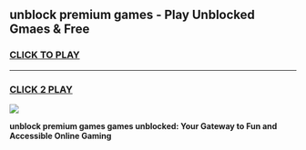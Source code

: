 
## unblock premium games - Play Unblocked Gmaes & Free
<h3>
<a href="https://news.freeplayer.one?title=unblock_premium_games&ref=16F">CLICK TO PLAY</a></h3>
<hr>

<h3>
<a href="https://news.freeplayer.one?title=unblock_premium_games&ref=16F">CLICK 2 PLAY</a>
  
</h3>

<a href="https://news.freeplayer.one?title=unblock_premium_games&ref=16F/"><img src="https://clearcache.store/games.png"></a>


**unblock premium games games unblocked: Your Gateway to Fun and Accessible Online Gaming**
